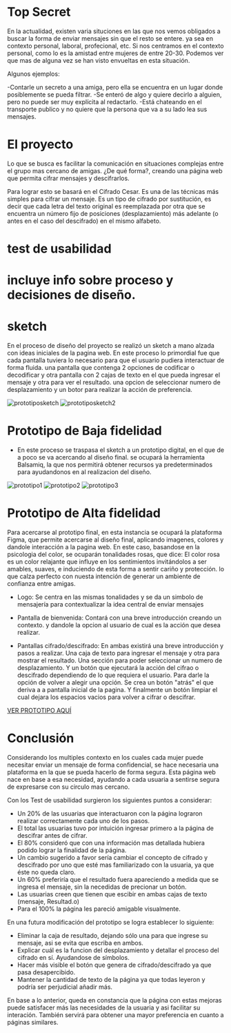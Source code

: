 
# Top Secret

En la actualidad, existen varia situciones en las que nos vemos obligados a buscar la forma de enviar mensajes sin que el resto se entere. ya sea en contexto personal, laboral, profecional, etc.
Si nos centramos en el contexto personal, como lo es la amistad entre mujeres de entre 20-30. Podemos ver que mas de alguna vez se han visto envueltas en esta situación. 

Algunos ejemplos:

 -Contarle un secreto a una amiga, pero ella se encuentra en un lugar donde posiblemente se pueda filtrar. 
 -Se enteró de algo y quiere decirlo a alguien, pero no puede ser muy explícita al redactarlo.
 -Está chateando en el transporte publico y no quiere que la persona que va a su lado lea sus mensajes.

# El proyecto

Lo que se busca es facilitar la comunicación en situaciones complejas entre el grupo mas cercano de amigas. 
¿De qué forma?, creando una página web que permita cifrar mensajes y descifrarlos. 

Para lograr esto se basará en el Cifrado Cesar. Es una de las técnicas más simples para cifrar un mensaje. Es un tipo de cifrado por sustitución, es decir que cada letra del texto original es reemplazada por otra que se encuentra un número fijo de posiciones (desplazamiento) más adelante (o antes en el caso del descifrado) en el mismo alfabeto.


# test de usabilidad 



# incluye info sobre proceso y decisiones de diseño.


# sketch
En el proceso de diseño del proyecto se realizó un sketch a mano alzada con ideas iniciales de la pagina web. En este proceso lo primordial fue que cada pantalla tuviera lo necesario para que el usuario pudiera interactuar de forma fluida.
una pantalla que contenga 2 opciones de codificar o decodificar y otra pantalla con 2 cajas de texto en el que pueda ingresar el mensaje y otra para ver el resultado. una opcion de seleccionar numero de desplazamiento y un botor para realizar la acción de preferencia.


![prototiposketch](https://github.com/CamiPerezv/SCL012-Cipher/blob/master/src/img/sketch.jpg)
![prototiposketch2](https://github.com/CamiPerezv/SCL012-Cipher/blob/master/src/img/sketch2.jpg)

# Prototipo de Baja fidelidad

- En este proceso se traspasa el sketch a un prototipo digital, en el que de a poco se va acercando al diseño final. se ocupará la herramienta Balsamiq, la que nos permitirá obtener recursos ya predeterminados para ayudandonos en al realizacion del diseño.

![prototipo1](https://github.com/CamiPerezv/SCL012-Cipher/blob/master/src/img/Mockup1.png?raw=true)
![prototipo2](https://github.com/CamiPerezv/SCL012-Cipher/blob/master/src/img/Mockup2.png?raw=true)
![prototipo3](https://github.com/CamiPerezv/SCL012-Cipher/blob/master/src/img/Mockup2.png?raw=true)



# Prototipo de Alta fidelidad 

 Para acercarse al prototipo final, en esta instancia se ocupará la plataforma Figma, que permite acercarse al diseño final, aplicando imagenes, colores y dandole interacción a la pagina web. 
 En este caso, basandose en la psicologia del color, se ocuparán tonalidades rosas, que dice: El color rosa es un color relajante que influye en los sentimientos invitándolos a ser amables, suaves, e induciendo de esta forma a sentir cariño y protección. lo que calza perfecto con nuesta intención de generar un ambiente de confianza entre amigas.

- Logo: Se centra en las mismas tonalidades y se da un simbolo de mensajería para contextualizar la idea central de enviar mensajes
 
- Pantalla de bienvenida: Contará con una breve introducción creando un contexto. y dandole la opcion al usuario de cual es la acción que desea realizar.

- Pantallas cifrado/descifrado: En ambas existirá una breve introducción y pasos a realizar. Una caja de texto para ingresar el mensaje y otra para mostrar el resultado. Una sección para poder seleccionar un numero de desplazamiento. Y un botón que ejecutará la acción del cifrao o descifrado dependiendo de lo que requiera el usuario. Para darle la opción de volver a alegir una opción. Se crea un botón "atrás" el que deriva a a pantalla inicial de la pagina. Y finalmente un botón limpiar el cual dejara los espacios vacios para volver a cifrar o descifrar.



[VER PROTOTIPO AQUÍ](https://www.figma.com/proto/p3dzDdmuCbiN8qnkQxRnUc/cipher?node-id=3%3A2&scaling=scale-down)



# Conclusión

Considerando los multiples contexto en los cuales cada mujer puede necesitar enviar un mensaje de forma confidencial, se hace necesaria una plataforma en la que se pueda hacerlo de forma segura.
Esta página web nace en base a esa necesidad, ayudando a cada usuaria a sentirse segura de expresarse con su circulo mas cercano.

Con los Test de usabilidad surgieron los siguientes puntos a considerar:

- Un 20% de las usuarias que interactuaron con la página lograron realizar correctamente cada uno de los pasos.
- El total las usuarias tuvo por intuición ingresar primero a la página de descifrar antes de cifrar.
- El 80% consideró que con una información mas detallada hubiera podido lograr la finalidad de la página.
- Un cambio sugerido a favor sería cambiar el concepto de cifrado y descifrado por uno que esté mas familiarizado con la usuaria, ya que éste no queda claro.
- Un 60% preferiría que el resultado fuera apareciendo a medida que se ingresa el mensaje, sin la necedidas de precionar un botón.
- Las usuarias creen que tienen que escibir en ambas cajas de texto (mensaje, Resultad.o)
- Para el 100% la página les pareció amigable visualmente.


En una futura modificación del prototipo se logra establecer lo siguiente:

- Eliminar la caja de resultado, dejando sólo una para que ingrese su mensaje, asi se evita que escriba en ambos.
- Explicar cuál es la funcion del desplazamiento y detallar el proceso del cifrado en sí. Ayudandose de símbolos.
- Hacer más visible el botón que genera de cifrado/descifrado ya que pasa desapercibido. 
- Mantener la cantidad de texto de la página ya que todas leyeron y podría ser perjudicial añadir más.


En base a lo anterior, queda en constancia que la página con estas mejoras puede satisfacer más las necesidades de la usuaria y asi facilitar su interación. También servirá para obtener una mayor preferencia en cuanto a páginas similares.



